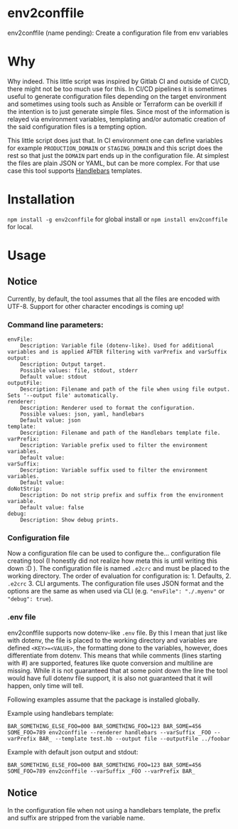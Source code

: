 # env2conffile
env2conffile (name pending): Create a configuration file from env variables

# Why

Why indeed. This little script was inspired by Gitlab CI and outside of CI/CD, there might not be too much use for this.
In CI/CD pipelines it is sometimes useful to generate configuration files depending on the target environment and sometimes
using tools such as Ansible or Terraform can be overkill if the intention is to just generate simple files. Since most of the
information is relayed via environment variables, templating and/or automatic creation of the said configuration files is a 
tempting option.

This little script does just that. In CI environment one can define variables for example `PRODUCTION_DOMAIN` or `STAGING_DOMAIN`
and this script does the rest so that just the `DOMAIN` part ends up in the configuration file. At simplest the files are
plain JSON or YAML, but can be more complex. For that use case this tool supports [Handlebars](https://handlebarsjs.com/) templates.

# Installation

`npm install -g env2conffile` for global install or `npm install env2conffile` for local.

# Usage

## Notice

Currently, by default, the tool assumes that all the files are encoded with UTF-8. Support for other character encodings is coming up!

### Command line parameters:
```
envFile:
    Description: Variable file (dotenv-like). Used for additional variables and is applied AFTER filtering with varPrefix and varSuffix
output:
    Description: Output target.
    Possible values: file, stdout, stderr
    Default value: stdout
outputFile:
    Description: Filename and path of the file when using file output. Sets '--output file' automatically.
renderer:
    Description: Renderer used to format the configuration.
    Possible values: json, yaml, handlebars
    Default value: json
template:
    Description: Filename and path of the Handlebars template file.
varPrefix:
    Description: Variable prefix used to filter the environment variables.
    Default value: 
varSuffix:
    Description: Variable suffix used to filter the environment variables.
    Default value: 
doNotStrip:
    Description: Do not strip prefix and suffix from the environment variable.
    Default value: false
debug:
    Description: Show debug prints.
```

### Configuration file

Now a configuration file can be used to configure the... configuration file creating tool (I honestly did not realize how
meta this is until writing this down :D ). The configuration file is named `.e2crc` and must be placed to the working directory.
The order of evaluation for configuration is: 1. Defaults, 2. `.e2crc` 3. CLI arguments. The configuration file uses JSON
format and the options are the same as when used via CLI (e.g. `"envFile": "./.myenv"` or `"debug": true`).


### .env file

env2conffile supports now dotenv-like `.env` file. By this I mean that just like with dotenv, the file is placed to the
working directory and variables are defined `<KEY>=<VALUE>`, the formatting done to the variables, however, does differentiate
from dotenv. This means that while comments (lines starting with #) are supported, features like quote conversion and multiline
are missing. While it is not guaranteed that at some point down the line the tool would have full dotenv file support, it is
also not guaranteed that it will happen, only time will tell. 


Following examples assume that the package is installed globally.

Example using handlebars template:

`BAR_SOMETHING_ELSE_FOO=000 BAR_SOMETHING_FOO=123 BAR_SOME=456 SOME_FOO=789 env2conffile --renderer handlebars --varSuffix _FOO --varPrefix BAR_ --template test.hb --output file --outputFile ../foobar`

Example with default json output and stdout:

`BAR_SOMETHING_ELSE_FOO=000 BAR_SOMETHING_FOO=123 BAR_SOME=456 SOME_FOO=789 env2conffile --varSuffix _FOO --varPrefix BAR_`

## Notice

In the configuration file when not using a handlebars template, the prefix and suffix are stripped from the variable name.
